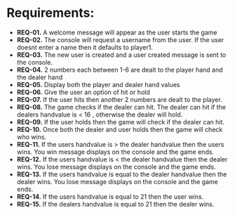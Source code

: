 # Requirements:
- **REQ-01.** A welcome message will appear as the user starts the game
- **REQ-02.** The console will request a username from the user. If the user doesnt enter a name then it defaults to player1.
- **REQ-03.** The new user is created and a user created message is sent to the console.
- **REQ-04.** 2 numbers each between 1-6 are dealt to the player hand and the dealer hand
- **REQ-05.** Display both the player and dealer hand values
- **REQ-06.** Give the user an option of hit or hold
- **REQ-07.** If the user hits then another 2 numbers are dealt to the player.
- **REQ-08.** The game checks if the dealer can hit. The dealer can hit if the dealers handvalue is < 16 , otherwise the dealer will hold.
- **REQ-09.** If the user holds then the game will check if the dealer can hit. 
- **REQ-10.** Once both the dealer and user holds then the game will check who wins.
- **REQ-11.** If the users handvalue is > the dealer handvalue then the users wins. You win message displays on the console and the game ends.
- **REQ-12.** If the users handvalue is < the dealer handvalue then the dealer wins. You lose message displays on the console and the game ends.
- **REQ-13.** If the users handvalue is equal to the dealer handvalue then the dealer wins. You lose message displays on the console and the game ends.
- **REQ-14.** If the users handvalue is equal to 21 then the user wins.
- **REQ-15.** If the dealers handvalue is equal to 21 then the dealer wins.
















































